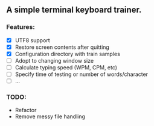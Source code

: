 ## A simple terminal keyboard trainer.
### Features:
- [x] UTF8 support
- [x] Restore screen contents after quitting
- [x] Configuration directory with train samples
- [ ] Adopt to changing window size
- [ ] Calculate typing speed (WPM, CPM, etc)
- [ ] Specify time of testing or number of words/character
- [ ] ...

### TODO:
* Refactor
* Remove messy file handling
